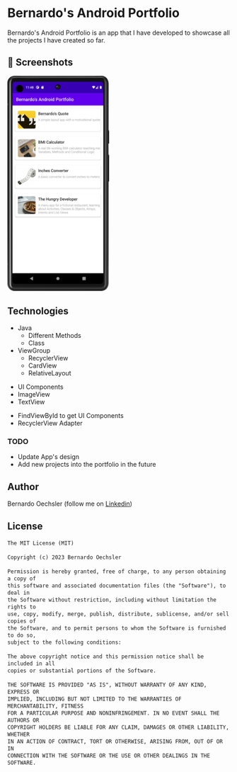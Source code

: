# Bernardo's Android Portfolio
Bernardo's Android Portfolio is an app that I have developed to showcase all the projects I have created so far.

## :camera_flash: Screenshots
<!-- You can add more screenshots here if you like -->
<img src="mainactivity.png" width="230">&emsp;

## Technologies
* Java
  - Different Methods
  - Class
* ViewGroup
    * RecyclerView
    * CardView
    * RelativeLayout
- UI Components
- ImageView
- TextView
* FindViewById to get UI Components
* RecyclerView Adapter


### TODO
- Update App's design
- Add new projects into the portfolio in the future

## Author
Bernardo Oechsler (follow me on [Linkedin](https://www.linkedin.com/in/bernardo-oechsler-b84995194))

## License
```
The MIT License (MIT)

Copyright (c) 2023 Bernardo Oechsler

Permission is hereby granted, free of charge, to any person obtaining a copy of
this software and associated documentation files (the "Software"), to deal in
the Software without restriction, including without limitation the rights to
use, copy, modify, merge, publish, distribute, sublicense, and/or sell copies of
the Software, and to permit persons to whom the Software is furnished to do so,
subject to the following conditions:

The above copyright notice and this permission notice shall be included in all
copies or substantial portions of the Software.

THE SOFTWARE IS PROVIDED "AS IS", WITHOUT WARRANTY OF ANY KIND, EXPRESS OR
IMPLIED, INCLUDING BUT NOT LIMITED TO THE WARRANTIES OF MERCHANTABILITY, FITNESS
FOR A PARTICULAR PURPOSE AND NONINFRINGEMENT. IN NO EVENT SHALL THE AUTHORS OR
COPYRIGHT HOLDERS BE LIABLE FOR ANY CLAIM, DAMAGES OR OTHER LIABILITY, WHETHER
IN AN ACTION OF CONTRACT, TORT OR OTHERWISE, ARISING FROM, OUT OF OR IN
CONNECTION WITH THE SOFTWARE OR THE USE OR OTHER DEALINGS IN THE SOFTWARE.

